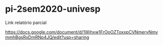 # pi-2sem2020-univesp


Link relatório parcial

https://docs.google.com/document/d/1Wihxw1FrOoOZToxxpCVNmeryNmymmhBgsRxDmRNp4JQ/edit?usp=sharing
